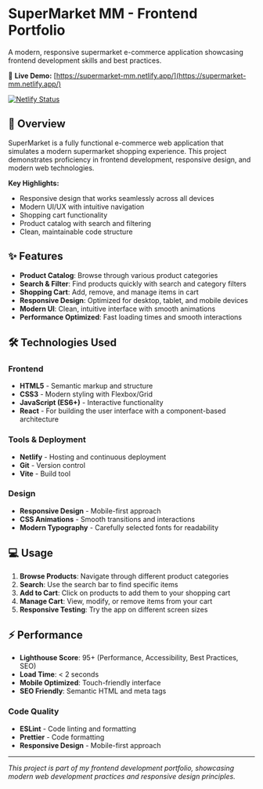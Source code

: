 # SuperMarket MM - Frontend Portfolio

A modern, responsive supermarket e-commerce application showcasing frontend development skills and best practices.

🔗 **Live Demo:** [https://supermarket-mm.netlify.app/](https://supermarket-mm.netlify.app/)

[![Netlify Status](https://api.netlify.com/api/v1/badges/44974586-8ec9-4618-a841-e2b42d5a23d7/deploy-status)](https://app.netlify.com/projects/supermarket-mm/deploys)

## 🎯 Overview

SuperMarket is a fully functional e-commerce web application that simulates a modern supermarket shopping experience. This project demonstrates proficiency in frontend development, responsive design, and modern web technologies.

**Key Highlights:**
- Responsive design that works seamlessly across all devices
- Modern UI/UX with intuitive navigation
- Shopping cart functionality
- Product catalog with search and filtering
- Clean, maintainable code structure

## ✨ Features

- **Product Catalog**: Browse through various product categories
- **Search & Filter**: Find products quickly with search and category filters
- **Shopping Cart**: Add, remove, and manage items in cart
- **Responsive Design**: Optimized for desktop, tablet, and mobile devices
- **Modern UI**: Clean, intuitive interface with smooth animations
- **Performance Optimized**: Fast loading times and smooth interactions

## 🛠 Technologies Used

### Frontend
- **HTML5** - Semantic markup and structure
- **CSS3** - Modern styling with Flexbox/Grid
- **JavaScript (ES6+)** - Interactive functionality
- **React** - For building the user interface with a component-based architecture

### Tools & Deployment
- **Netlify** - Hosting and continuous deployment
- **Git** - Version control
- **Vite** - Build tool

### Design
- **Responsive Design** - Mobile-first approach
- **CSS Animations** - Smooth transitions and interactions
- **Modern Typography** - Carefully selected fonts for readability


## 💻 Usage

1. **Browse Products**: Navigate through different product categories
2. **Search**: Use the search bar to find specific items
3. **Add to Cart**: Click on products to add them to your shopping cart
4. **Manage Cart**: View, modify, or remove items from your cart
5. **Responsive Testing**: Try the app on different screen sizes

## ⚡ Performance

- **Lighthouse Score**: 95+ (Performance, Accessibility, Best Practices, SEO)
- **Load Time**: < 2 seconds
- **Mobile Optimized**: Touch-friendly interface
- **SEO Friendly**: Semantic HTML and meta tags

### Code Quality

- **ESLint** - Code linting and formatting
- **Prettier** - Code formatting
- **Responsive Design** - Mobile-first approach

---

*This project is part of my frontend development portfolio, showcasing modern web development practices and responsive design principles.*
